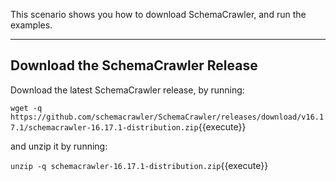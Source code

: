 This scenario shows you how to download SchemaCrawler, and run the examples.

-----

## Download the SchemaCrawler Release
Download the latest SchemaCrawler release, by running:

`wget -q  https://github.com/schemacrawler/SchemaCrawler/releases/download/v16.17.1/schemacrawler-16.17.1-distribution.zip`{{execute}}

and unzip it by running:

`unzip -q schemacrawler-16.17.1-distribution.zip`{{execute}}
